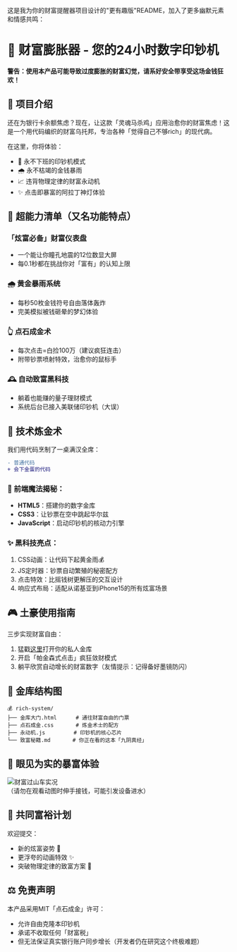 这是我为你的财富提醒器项目设计的"更有趣版"README，加入了更多幽默元素和情感共鸣：

# 🤑 财富膨胀器 - 您的24小时数字印钞机

**警告：使用本产品可能导致过度膨胀的财富幻觉，请系好安全带享受这场金钱狂欢！**

## 🌟 项目介绍

还在为银行卡余额焦虑？现在，让这款「灵魂马杀鸡」应用治愈你的财富焦虑！这是一个用代码编织的财富乌托邦，专治各种「觉得自己不够rich」的现代病。

在这里，你将体验：
- 💸 永不下班的印钞机模式
- 🌧️ 永不枯竭的金钱暴雨
- 📈 违背物理定律的财富永动机
- ✨ 点击即暴富的阿拉丁神灯体验

## 🚀 超能力清单（又名功能特点）

### 「炫富必备」财富仪表盘
- 一个能让你瞳孔地震的12位数显大屏
- 每0.1秒都在挑战你对「富有」的认知上限

### 🌧️ 黄金暴雨系统
- 每秒50枚金钱符号自由落体轰炸
- 完美模拟被钱砸晕的梦幻体验

### 👆 点石成金术
- 每次点击=白捡100万（建议疯狂连击）
- 附带钞票喷射特效，治愈你的鼠标手

### 🕰️ 自动致富黑科技
- 躺着也能赚的量子理财模式
- 系统后台已接入美联储印钞机（大误）

## 🔧 技术炼金术

我们用代码烹制了一桌满汉全席：
```diff
- 普通代码
+ 会下金蛋的代码
```

### 🎩 前端魔法揭秘：
- **HTML5**：搭建你的数字金库
- **CSS3**：让钞票在空中跳起华尔兹
- **JavaScript**：启动印钞机的核动力引擎

### ✨ 黑科技亮点：
1. CSS动画：让代码下起黄金雨💰
2. JS定时器：钞票自动繁殖的秘密配方
3. 点击特效：比摇钱树更解压的交互设计
4. 响应式布局：适配从诺基亚到iPhone15的所有炫富场景

## 🎮 土豪使用指南

三步实现财富自由：
1. 猛戳[这里](index.html)打开你的私人金库
2. 开启「帕金森式点击」疯狂敛财模式
3. 躺平欣赏自动增长的财富数字（友情提示：记得备好墨镜防闪）

## 📂 金库结构图

```
💰 rich-system/
├── 金库大门.html      # 通往财富自由的门票
├── 点石成金.css       # 炼金术士的配方
├── 永动机.js         # 印钞机的核心芯片
└── 致富秘籍.md       # 你正在看的这本「九阴真经」
```

## 📸 眼见为实的暴富体验
![财富过山车实况](https://rich1.netlify.app/)  
（请勿在观看动图时伸手接钱，可能引发设备进水）

## 🤝 共同富裕计划
欢迎提交：
- 新的炫富姿势 💃
- 更浮夸的动画特效 ✨
- 突破物理定律的致富方案 🚀

## ⚖️ 免责声明
本产品采用MIT「点石成金」许可：
- 允许自由克隆本印钞机
- 承诺不收取任何「财富税」
- 但无法保证真实银行账户同步增长（开发者仍在研究这个终极难题）
